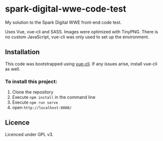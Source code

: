 # spark-digital-wwe-code-test
My solution to the Spark Digital WWE front-end code test.

Uses Vue, vue-cli and SASS. Images were optimized with TinyPNG.
There is no custom JavaScript, vue-cli was only used to set up the environment.

## Installation
This code was bootstrapped using [vue-cli](https://github.com/vuejs/vue-cli/blob/dev/docs/README.md#introduction). If any issues arise, install vue-cli as well.

### To install this project:
1. Clone the repository
2. Execute `npm install` in the command line
3. Execute `npm run serve`
4. open `http://localhost:8080/`

## Licence
Licenced under GPL v3.